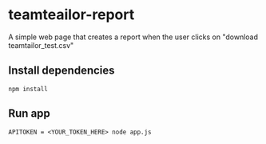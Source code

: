 # teamteailor-report

A simple web page that creates a report when the user clicks on "download teamtailor_test.csv"

## Install dependencies

```npm install```

## Run app

```APITOKEN = <YOUR_TOKEN_HERE> node app.js```
